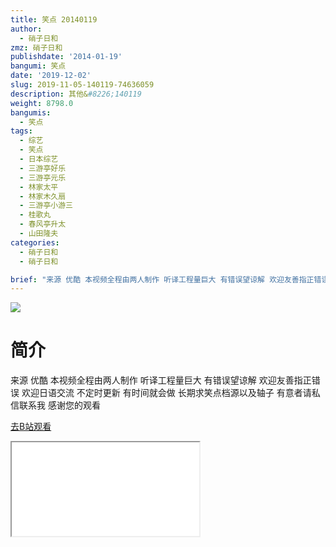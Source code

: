 ```yaml
---
title: 笑点 20140119
author:
  - 硝子日和
zmz: 硝子日和
publishdate: '2014-01-19'
bangumi: 笑点
date: '2019-12-02'
slug: 2019-11-05-140119-74636059
description: 其他&#8226;140119
weight: 8798.0
bangumis:
  - 笑点
tags:
  - 综艺
  - 笑点
  - 日本综艺
  - 三游亭好乐
  - 三游亭元乐
  - 林家太平
  - 林家木久扇
  - 三游亭小游三
  - 桂歌丸
  - 春风亭升太
  - 山田隆夫
categories:
  - 硝子日和
  - 硝子日和

brief: "来源 优酷 本视频全程由两人制作 听译工程量巨大 有错误望谅解 欢迎友善指正错误 欢迎日语交流 不定时更新 有时间就会做 长期求笑点档源以及轴子 有意者请私信联系我 感谢您的观看"
---
```

![](https://raw.githubusercontent.com/tcgriffith/owaraisite/master/static/tmpimg/c7a6fb38c0d03b3ba1d6f5b0712bc9d14bf6e6bd.jpg.480.jpg)
# 简介  
来源 优酷
本视频全程由两人制作 听译工程量巨大 有错误望谅解
欢迎友善指正错误 欢迎日语交流
不定时更新 有时间就会做
长期求笑点档源以及轴子 有意者请私信联系我
感谢您的观看  

[去B站观看](https://www.bilibili.com/video/av74636059/)
<div class ="resp-container"><iframe class="testiframe" src="//player.bilibili.com/player.html?aid=74636059"", scrolling="no", allowfullscreen="true" > </iframe></div> 
